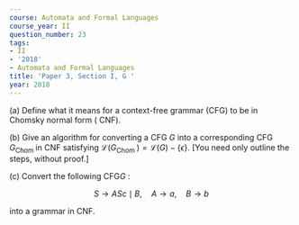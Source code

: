 ```yaml
---
course: Automata and Formal Languages
course_year: II
question_number: 23
tags:
- II
- '2018'
- Automata and Formal Languages
title: 'Paper 3, Section I, G '
year: 2018
---
```




(a) Define what it means for a context-free grammar (CFG) to be in Chomsky normal form ( $\mathrm{CNF})$.

(b) Give an algorithm for converting a CFG $G$ into a corresponding CFG $G_{\text {Chom }}$ in CNF satisfying $\mathcal{L}\left(G_{\text {Chom }}\right)=\mathcal{L}(G)-\{\epsilon\}$. [You need only outline the steps, without proof.]

(c) Convert the following $\mathrm{CFG} G$ :

$$S \rightarrow A S c \mid B, \quad A \rightarrow a, \quad B \rightarrow b$$

into a grammar in CNF.